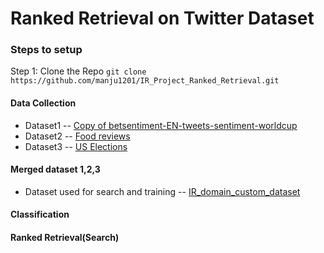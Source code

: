 # Ranked Retrieval on Twitter Dataset

### Steps to setup 
Step 1: Clone the Repo
 ```git clone https://github.com/manju1201/IR_Project_Ranked_Retrieval.git```
 
#### Data Collection
* Dataset1  --  [Copy of betsentiment-EN-tweets-sentiment-worldcup](https://drive.google.com/file/d/1lJyVxGjitPm6wZALw6grQiJIcGUqKgMM/view?usp=sharing)
* Dataset2  --  [Food reviews](https://drive.google.com/file/d/1_pSz9AeNHbDuLE6k_nuivAeXDOr2IAxO/view?usp=sharing)
* Dataset3  --  [US Elections](https://drive.google.com/file/d/1FgooBMnj_aVzt0nQyREDP-P1oMfYpzsg/view?usp=sharing)

#### Merged dataset 1,2,3
* Dataset used for search and training -- [IR_domain_custom_dataset](https://drive.google.com/file/d/1A84bJNMIDKvyMi6ws5xct9wCXOxs3F2M/view?usp=sharing)

#### Classification



#### Ranked Retrieval(Search)
